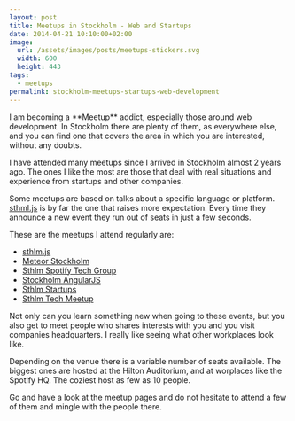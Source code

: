 ```yaml
---
layout: post
title: Meetups in Stockholm - Web and Startups
date: 2014-04-21 10:10:00+02:00
image:
  url: /assets/images/posts/meetups-stickers.svg
  width: 600
  height: 443
tags:
  - meetups
permalink: stockholm-meetups-startups-web-development
---
```


<div class="svg-container">
  <object data="/assets/images/posts/meetups-stickers.svg" type="image/svg+xml" class="svg-content"></object>
</div>
I am becoming a **Meetup** addict, especially those around web development. In Stockholm there are plenty of them, as everywhere else, and you can find one that covers the area in which you are interested, without any doubts.

I have attended many meetups since I arrived in Stockholm almost 2 years ago. The ones I like the most are those that deal with real situations and experience from startups and other companies.
<!-- more -->
Some meetups are based on talks about a specific language or platform. [sthml.js](http://www.meetup.com/sthlm-js/) is by far the one that raises more expectation. Every time they announce a new event they run out of seats in just a few seconds.

These are the meetups I attend regularly are:

- [sthlm.js](http://www.meetup.com/sthlm-js/)
- [Meteor Stockholm](http://www.meetup.com/Meteor-Stockholm/)
- [Sthlm Spotify Tech Group
](http://www.meetup.com/Spotify/)
- [Stockholm AngularJS](http://www.meetup.com/Stockholm-AngularJS/)
- [Sthlm Startups](http://www.meetup.com/Sthlm-Startups/)
- [Sthlm Tech Meetup](http://www.meetup.com/STHLM-Tech-Meetup/)

Not only can you learn something new when going to these events, but you also get to meet people who shares interests with you and  you visit companies headquarters. I really like seeing what other workplaces look like.

Depending on the venue there is a variable number of seats available. The biggest ones are hosted at the Hilton Auditorium, and at worplaces like the Spotify HQ. The coziest host as few as 10 people.

Go and have a look at the meetup pages and do not hesitate to attend a few of them and mingle with the people there.
